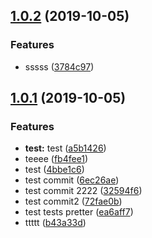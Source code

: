 ## [1.0.2](https://github.com/gu091120/my-app-cil/compare/v1.0.1...v1.0.2) (2019-10-05)


### Features

* sssss ([3784c97](https://github.com/gu091120/my-app-cil/commit/3784c97))



## [1.0.1](https://github.com/gu091120/my-app-cil/compare/6ec26ae...v1.0.1) (2019-10-05)


### Features

* **test:** test ([a5b1426](https://github.com/gu091120/my-app-cil/commit/a5b1426))
* teeee ([fb4fee1](https://github.com/gu091120/my-app-cil/commit/fb4fee1))
* test ([4bbe1c6](https://github.com/gu091120/my-app-cil/commit/4bbe1c6))
* test commit ([6ec26ae](https://github.com/gu091120/my-app-cil/commit/6ec26ae))
* test commit 2222 ([32594f6](https://github.com/gu091120/my-app-cil/commit/32594f6))
* test commit2 ([72fae0b](https://github.com/gu091120/my-app-cil/commit/72fae0b))
* test tests pretter ([ea6aff7](https://github.com/gu091120/my-app-cil/commit/ea6aff7))
* ttttt ([b43a33d](https://github.com/gu091120/my-app-cil/commit/b43a33d))



